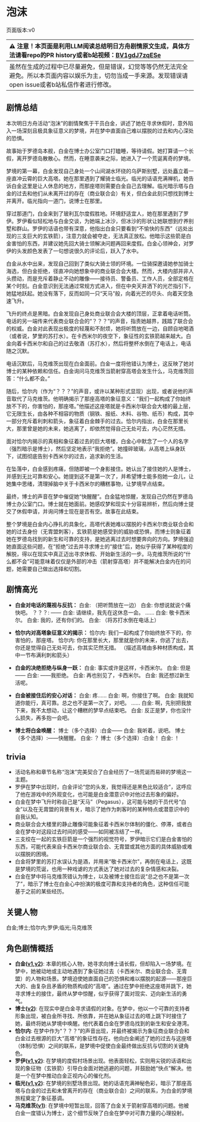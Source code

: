 # 泡沫
页面版本:v0
 

| :warning: 注意！本页面是利用LLM阅读总结明日方舟剧情原文生成，具体方法请看repo的PR history或者b站视频：[BV1gdJ7zqESe](https://www.bilibili.com/video/BV1gdJ7zqESe/)         |
|:----------------------------|
| 虽然在生成的过程中已尽量避免，但是错误，幻觉等等仍然无法完全避免。所以本页面内容以娱乐为主，切勿当成一手来源。发现错误请open issue或者b站私信作者进行修改。|



## 剧情总结
本次明日方舟活动“泡沫”的剧情聚焦于干员白金，讲述了她在寻求休假时，意外陷入一场深刻且极具象征意义的梦境，并在梦中直面自己难以摆脱的过去和内心深处的恐惧。

故事始于罗德岛本舰，白金在博士办公室门口打瞌睡，等待请假。她打算请一个长假，离开罗德岛散散心。然而，在睡意袭来之际，她进入了一个荒诞离奇的梦境。

梦境的第一幕，白金发现自己身处一个山间湖水环绕的乌萨斯别墅，远处矗立着一座直冲云霄的巨大高塔。她在那里遇到了耀骑士临光。临光的话语充满禅机，她告诉白金这里是让人休息的地方，而那座塔则需要白金自己去理解。临光暗示塔与白金的过去和他们从未离开过的存在（商业联合会）有关，但白金此刻只想找到博士并离开。临光指向一道门，说博士在那里。

穿过那道门，白金来到了玻利瓦尔度假胜地。环境舒适宜人，她在那里遇到了罗伊。罗伊看似轻松地与白金交谈，为她端上冰沙，但冰沙的形状让她联想到疗养别墅和群山。罗伊的话语也带有深意，他指出白金只要看到“不愉快的东西”（远处出现的三支巨大的玄铁箭），注意力就会被夺走，无法真正放松。他暗示这些箭是白金害怕的东西，并建议她先回大骑士领解决问题再回来度假。白金心领神会，对罗伊的头发颜色发表了一句想说很久的评论后，跃入了水中。

白金从水中出来，发现自己回到了类似大骑士领的环境。一位骑探邀请她参加骑士海选，但白金拒绝，径直冲向她想象中的商业联合会大楼。然而，大楼内部并非人头攒动，而是充斥着静止不动的雕像——接待员、警备员、工作人员，全部定格在某个时刻。白金意识到无法通过常规方式进入，但在中央天井洒下的光芒指引下，她猛地跃起。她没有落下，反而如同一只“天马”般，向着光芒的尽头、向着天空急速飞升。

飞升的终点是黑暗。白金发现自己身处商业联合会大楼的顶层，正拿着电话听筒。电话的另一端传来代表商业联合会的“？？？”的声音，指责她越界，践踏了联合会的权威。白金对此表现出极度的轻蔑和不耐烦，她将听筒放在一边，自顾自地喝酒（或者说，梦里的苏打水）。在卡西米尔的夜空下，象征性的玄铁箭越来越大。白金向着卡西米尔和自己的过去敬酒（苏打水），然后将整杯水倒在了电话上，电话随之沉默。

电话沉默后，马克维茨出现在白金面前。白金一度将他错认为博士，这反映了她对博士的某种依赖和信任。白金询问马克维茨当箭射穿高塔会发生什么，马克维茨回答：“什么都不会。”

随后，恰尔内（作为“？？？”的声音，或许以某种形式显现）出现，或者说他的声音取代了马克维茨。他明确揭示了那座高塔的象征意义：“我们一起构成了你始终放不下的，你害怕的，那座塔。”他描述这座塔就是卡西米尔联合会大楼的最上层，它无限生长，由各种不相容的物质（钢铁、报纸、木料、谷物、纸币）构成，其中一部分充斥着利刺和箭头，象征着白金棘手的过去。恰尔内指出，白金在那里长大，那里曾是她的未来，她逃离了，却依然觉得自己无处可去，内心茫然无措。

面对恰尔内揭示的真相和象征着过去的巨大塔楼，白金心中默念了一个人的名字（强烈暗示是博士），然后坚定地表示“我拒绝”。她撞碎玻璃，从高塔上纵身跃下，试图彻底告别卡西米尔的过去，追求新的生活。

在坠落中，白金感到疼痛，但随即被一个身影接住。她认出了接住她的人是博士，并感到无比可靠和安心。她提到这不是第一次了，并希望博士能多抱她一会儿，让她集中思绪，清理掉脑中关于卡西米尔的糟糕事物，让梦境早点结束。

最终，博士的声音在梦中催促她“快醒醒”。白金猛地惊醒，发现自己仍然在罗德岛博士办公室门口。博士就在她面前。她感叹梦和现实十分容易辨析，然后向博士提交了休假申请，并询问博士现在是否有空。故事在此结束。

整个梦境是白金内心挣扎的具象化，高塔代表她难以摆脱的卡西米尔商业联合会和她的过去身份（无胄盟刺客），玄铁箭是她感受到的威胁或恐惧，而博士则象征着她在罗德岛找到的新生和可靠的支持，是她逃离过去时想要奔向的方向。梦境强迫她直面这些问题，在“拒绝”过去并寻求博士的“接住”后，她似乎获得了某种程度的解脱，得以在现实中真正迈出寻求休假、开始新生活的一步。马克维茨所说的“什么都不会”可能意味着仅仅是外部的冲击（箭射穿高塔）并不能解决白金内在的问题，她需要自己做出选择和切割。
## 剧情高光
*   **白金对电话的蔑视与反抗：**
    白金: （把听筒放在一边）
    白金: 你想说就说个痛快吧。
    ？？？: ——
    白金: 请继续，我先在这休息一会。
    ......
    白金: 敬卡西米尔。
    白金: 我的，还有你们的。
    白金: （将苏打水倒在电话上）

*   **恰尔内对高塔象征意义的揭示：**
    恰尔内: 我们一起构成了你始终放不下的，你害怕的，那座塔。
    恰尔内: 你在那里长大，那里就是你的未来，你逃了出去，你还是觉得自己无处可去，你其实茫然无措。
    （描述高塔由多种材质构成，其中一节布满利刺和箭头）

*   **白金的决绝拒绝与纵身一跃：**
    白金: 事实或许是这样，卡西米尔。
    白金: 但是——
    白金: ——我拒绝。
    白金: 再也别见了，卡西米尔。
    白金: 我还想过新生活呢。

*   **白金被接住后的安心对话：**
    白金: 疼......
    白金: 啊，你接住了啊。
    白金: 我就知道你能行，真可靠。总之也不是第一次了，对吧。
    ......
    白金: 啊，先别把我放下来，我不太想动，让这个糟糕的梦早点结束吧。
    白金: 反正是梦，你也没什么损失，再多抱一会吧。

*   **博士将白金唤醒：**
    博士（多个选择）:白金——
    白金: 我听着，说吧。
    博士（多个选择）:——快醒醒。
    白金: ？
    博士（多个选择）:白金！
    白金: ！
## trivia
*   活动名称和章节名称“泡沫”完美契合了白金经历了一场荒诞而易碎的梦境这一主题。
*   罗伊在梦中出现时，白金评论“您的头发，我觉得还是黑色比较适合”，这呼应了他在游戏中的外观变化，也可能是白金潜意识中对他过去形象的偏好。
*   白金在梦中飞升时称自己是“天马”（Pegasus），这可能与她的干员代号“白金”以及在无胄盟的背景有关，暗示了她作为刺客时的某种特点或潜意识中的自我认知。
*   商业联合会大楼里的静止雕像可能象征着卡西米尔体制的僵化、停滞，或者白金在梦中对这段过去时间的感受——如同被冻结了一样。
*   三支绞在一起的玄铁巨箭是一个强烈的视觉符号，罗伊暗示它们是白金害怕的东西，可能代表来自卡西米尔商业联合会、无胄盟或其他方面的具体威胁或难以摆脱的困境。
*   白金将梦里的苏打水误认为是酒，并用来“敬卡西米尔”，再倒在电话上，这既是梦境的荒诞，也用一种戏谑的方式表达了她对过去的复杂情感和决裂。
*   白金在梦中将马克维茨错认为博士，以及被博士接住后说“总之也不是第一次了”，暗示了博士在白金心中扮演的极度可靠和支持者的角色，这种信任可能基于之前的某些经历。
## 关键人物
白金;博士;恰尔内;罗伊;临光;马克维茨
## 角色剧情概括
-   **白金([v1](../chars/char_204_platnm.md),[v2](../char_v3/char_204_platnm.md))**: 本章的核心人物，她寻求向博士请长假，但却陷入一场梦境。在梦中，她被动地或主动地遇到了象征她过去（卡西米尔、商业联合会、无胄盟）的人物和场景。梦境迫使她直面自己的恐惧和难以摆脱的起源——那座巨大的、由复杂且矛盾的物质构成的“高塔”。通过在梦中拒绝这座塔并跳下，她寻求博士的接住，最终从梦中惊醒，似乎获得了面对现实、迈向新生活的勇气。
-   **博士([v2](../char_v3/extended_char_bo_shi.md))**: 在现实中是白金寻求请假的对象。在梦中，他以一个可靠的支持者形象出现，被白金所寻找、所依靠，并在她从象征过去的塔上跳下时接住了她，最终将她从梦境中唤醒。他代表着白金在罗德岛找到的新生和安全港湾。
-   **恰尔内**: 在梦中作为“？？？”的声音出现，并最终被揭示为象征商业联合会和白金过去根源的巨大“高塔”的象征性存在。他向白金阐述了她的过去与这座塔（体制/恐惧）之间的联系，是梦境中促使白金最终做出反抗与切割的关键角色。
-   **罗伊([v1](../chars/extended_char_luo_yi.md),[v2](../char_v3/extended_char_luo_yi.md))**: 在梦境的度假村场景出现。他表面轻松，实则用尖锐的话语和出现的象征物（玄铁箭）引导白金面对她逃避的问题，并鼓励她“快点”解决。他是一个在梦中推动白金正视内心的催化剂。
-   **临光([v1](../chars/char_148_nearl.md),[v2](../char_v3/char_148_nearl.md))**: 在梦境的别墅场景出现。她的话语充满神秘色彩，暗示了那座高塔与白金的过去和未曾离开的存在（商业联合会）之间的联系，为白金的梦境旅程奠定了象征基调。
-   **马克维茨([v1](../chars/extended_char_ma_ke_wei_ci.md))**: 在梦境中短暂出现，回答了白金关于箭射穿高塔的问题。他被白金一度错认为博士，这个细节反映了白金在梦中对可靠力量的心理投射。